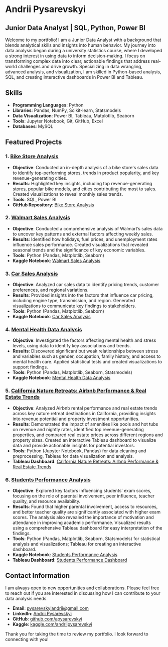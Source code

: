 # Andrii Pysarevskyi
## Junior Data Analyst | SQL, Python, Power BI

Welcome to my portfolio! I am a Junior Data Analyst with a background that blends analytical skills and insights into human behavior. My journey into data analysis began during a university statistics course, where I developed a strong interest in using data to inform decision-making. I focus on transforming complex data into clear, actionable findings that address real-world challenges and drive growth. Specializing in data wrangling, advanced analysis, and visualization, I am skilled in Python-based analysis, SQL, and creating interactive dashboards in Power BI and Tableau.

## Skills

- **Programming Languages**: Python
- **Libraries**: Pandas, NumPy, Scikit-learn, Statsmodels
- **Data Visualization**: Power BI, Tableau, Matplotlib, Seaborn
- **Tools**: Jupyter Notebook, Git, GitHub, Excel
- **Databases**: MySQL

## Featured Projects

### 1. [Bike Store Analysis](https://github.com/apysarevskyi/bike-store-analysis)
- **Objective**: Conducted an in-depth analysis of a bike store's sales data to identify top-performing stores, trends in product popularity, and key revenue-generating cities.
- **Results**: Highlighted key insights, including top revenue-generating stores, popular bike models, and cities contributing the most to sales. Created visualizations to reveal monthly sales trends.
- **Tools**: SQL, Power BI
- **GitHub Repository**: [Bike Store Analysis](https://github.com/apysarevskyi/bike-store-analysis)

### 2. [Walmart Sales Analysis](https://github.com/apysarevskyi/walmart-sales-analysis)
- **Objective**: Conducted a comprehensive analysis of Walmart’s sales data to uncover key patterns and external factors affecting weekly sales.
- **Results**: Identified how holidays, fuel prices, and unemployment rates influence sales performance. Created visualizations that revealed seasonal trends and the significance of key economic variables.
- **Tools**: Python (Pandas, Matplotlib, Seaborn)
- **Kaggle Notebook**: [Walmart Sales Analysis](https://www.kaggle.com/code/andriipysarevskyi/walmart-sales)

### 3. [Car Sales Analysis](https://github.com/apysarevskyi/car-sales-analysis)
- **Objective**: Analyzed car sales data to identify pricing trends, customer preferences, and regional variations.
- **Results**: Provided insights into the factors that influence car pricing, including engine type, transmission, and region. Generated visualizations to communicate key findings to stakeholders.
- **Tools**: Python (Pandas, Matplotlib, Seaborn)
- **Kaggle Notebook**: [Car Sales Analysis](https://www.kaggle.com/code/andriipysarevskyi/car-sales-analysis)

### 4. [Mental Health Data Analysis](https://github.com/apysarevskyi/mental-health-data-analysis)
- **Objective**: Investigated the factors affecting mental health and stress levels, using data to identify key associations and trends.
- **Results**: Discovered significant but weak relationships between stress and variables such as gender, occupation, family history, and access to mental health care. Applied statistical tests and created visualizations to support findings.
- **Tools**: Python (Pandas, Matplotlib, Seaborn, Statsmodels)
- **Kaggle Notebook**: [Mental Health Data Analysis](https://www.kaggle.com/code/andriipysarevskyi/mental-health-data-analysis)

### 5. [California Nature Retreats: Airbnb Performance & Real Estate Trends](https://public.tableau.com/app/profile/apysarevskyi/viz/AirbnbMarketAnalysis_17291718470210/CaliforniaNatureRetreatsAirbnbPerformanceRealEstateTrends)
- **Objective**: Analyzed Airbnb rental performance and real estate trends across key nature retreat destinations in California, providing insights into revenue potential and property investment opportunities.
- **Results**: Demonstrated the impact of amenities like pools and hot tubs on revenue and nightly rates, identified top revenue-generating properties, and compared real estate prices across different regions and property sizes. Created an interactive Tableau dashboard to visualize data and provide actionable insights for potential investors.
- **Tools**: Python (Jupyter Notebook, Pandas) for data cleaning and preprocessing, Tableau for data visualization and analysis.
- **Tableau Dashboard**: [California Nature Retreats: Airbnb Performance & Real Estate Trends](https://public.tableau.com/app/profile/apysarevskyi/viz/AirbnbMarketAnalysis_17291718470210/CaliforniaNatureRetreatsAirbnbPerformanceRealEstateTrends)

### 6. [Students Performance Analysis](https://github.com/apysarevskyi/students-performance-analysis)
- **Objective**: Explored key factors influencing students’ exam scores, focusing on the role of parental involvement, peer influence, teacher quality, and resource availability.
- **Results**: Found that higher parental involvement, access to resources, and better teacher quality are significantly associated with higher exam scores. The analysis also revealed the importance of motivation and attendance in improving academic performance. Visualized results using a comprehensive Tableau dashboard for easy interpretation of the findings.
- **Tools**: Python (Pandas, Matplotlib, Seaborn, Statsmodels) for statistical analysis and visualizations; Tableau for creating an interactive dashboard.
- **Kaggle Notebook**: [Students Performance Analysis](https://www.kaggle.com/code/andriipysarevskyi/students-performance-analysis)
- **Tableau Dashboard**: [Students Performance Dashboard](https://public.tableau.com/app/profile/apysarevskyi/viz/StudentsPerformanceAnalysis_17297658022780/Dashboard1?publish=yes)

## Contact Information

I am always open to new opportunities and collaborations. Please feel free to reach out if you are interested in discussing how I can contribute to your data analysis needs.

- **Email**: pysarevskyiandrii@gmail.com
- **LinkedIn**: [Andrii Pysarevskyi](https://linkedin.com/in/apysarevskyi)
- **GitHub**: [github.com/apysarevskyi](https://github.com/apysarevskyi)
- **Kaggle**: [kaggle.com/andriipysarevskyi](https://www.kaggle.com/andriipysarevskyi)

Thank you for taking the time to review my portfolio. I look forward to connecting with you!

